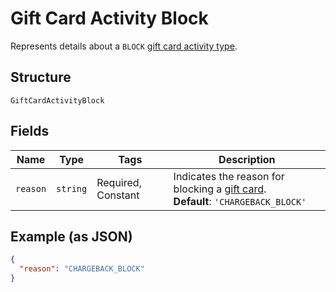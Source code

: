 
# Gift Card Activity Block

Represents details about a `BLOCK` [gift card activity type](../../doc/models/gift-card-activity-type.md).

## Structure

`GiftCardActivityBlock`

## Fields

| Name | Type | Tags | Description |
|  --- | --- | --- | --- |
| `reason` | `string` | Required, Constant | Indicates the reason for blocking a [gift card](../../doc/models/gift-card.md).<br>**Default**: `'CHARGEBACK_BLOCK'` |

## Example (as JSON)

```json
{
  "reason": "CHARGEBACK_BLOCK"
}
```


